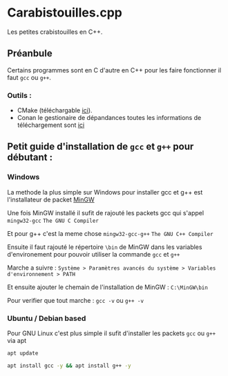 # Carabistouilles.cpp

Les petites crabistouilles en C++.

## Préanbule

Certains programmes sont en C d'autre en C++ pour les faire fonctionner il faut `gcc` ou `g++`.

### Outils :
- CMake (téléchargable [ici](https://cmake.org/download)).
- Conan le gestionaire de dépandances toutes les informations de téléchargement sont [ici](https://conan.io/downloads.html)

## Petit guide d'installation de `gcc` et `g++` pour débutant :

### Windows

La methode la plus simple sur Windows pour installer gcc et g++ est l'installateur de packet [MinGW](https://sourceforge.net/projects/mingw/)

Une fois MinGW installé il sufit de rajouté les packets gcc qui s'appel `mingw32-gcc` `The GNU C Compiler`

Et pour g++ c'est la meme chose `mingw32-gcc-g++` `The GNU C++ Compiler`

Ensuite il faut rajouté le répertoire `\bin` de MinGW dans les variables d'environement pour pouvoir utiliser la commande `gcc` et `g++`

Marche a suivre : `Système > Paramètres avancés du système > Variables d'environnement > PATH` 

Et ensuite ajouter le chemain de l'installation de MinGW : `C:\MinGW\bin`

Pour verifier que tout marche : `gcc -v` ou `g++ -v`

### Ubuntu / Debian based

Pour GNU Linux c'est plus simple il sufit d'installer les packets `gcc` ou `g++` via apt

```bash
apt update
```
```bash
apt install gcc -y && apt install g++ -y
```
